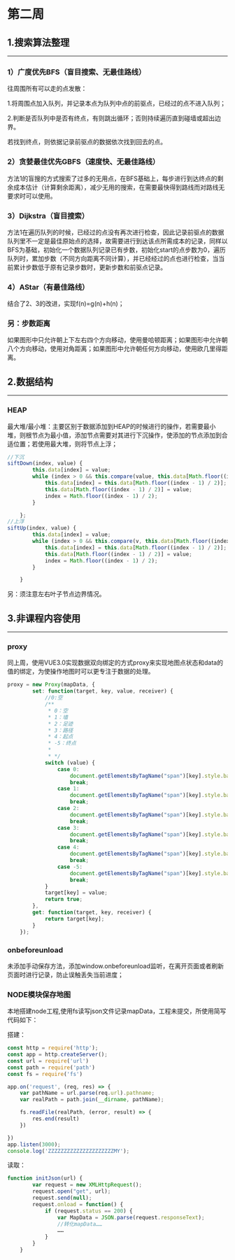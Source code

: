# 第二周

## 1.搜索算法整理

------------------------------

### 1）广度优先BFS（盲目搜索、无最佳路线）

往周围所有可以走的点发散：

1.将周围点加入队列，并记录本点为队列中点的前驱点，已经过的点不进入队列；

2.判断是否队列中是否有终点，有则跳出循环；否则持续遍历直到碰墙或超出边界。

若找到终点，则依据记录前驱点的数据依次找到回去的点。

### 2）贪婪最佳优先GBFS（速度快、无最佳路线）

方法1的盲搜的方式搜索了过多的无用点，在BFS基础上，每步进行到达终点的剩余成本估计（计算剩余距离），减少无用的搜索，在需要最快得到路线而对路线无要求时可以使用。

### 3）Dijkstra（盲目搜索）

方法1在遍历队列的时候，已经过的点没有再次进行检查，因此记录前驱点的数据队列里不一定是最佳原始点的选择，故需要进行到达该点所需成本的记录，同样以BFS为基础，初始化一个数据队列记录已有步数，初始化start的点步数为0，遍历队列时，累加步数（不同方向距离不同计算），并已经经过的点也进行检查，当当前累计步数低于原有记录步数时，更新步数和前驱点记录。

### 4）AStar（有最佳路线）

结合了2、3的改进，实现f(n)=g(n)+h(n)；

<!--在完成模型进行展示时，发现计算估计距离的h(n)越小，就需要遍历更多的节点，不知此处是否可以改进。留于后续。-->

### 另：步数距离

如果图形中只允许朝上下左右四个方向移动，使用曼哈顿距离；如果图形中允许朝八个方向移动，使用对角距离；如果图形中允许朝任何方向移动，使用欧几里得距离。

## 2.数据结构

--------------------------

### HEAP

最大堆/最小堆：主要区别于数据添加到HEAP的时候进行的操作，若需要最小堆，则根节点为最小值，添加节点需要对其进行下沉操作，使添加的节点添加到合适位置；若使用最大堆，则将节点上浮；

```javascript
//下沉
siftDown(index, value) {
        this.data[index] = value;
        while (index > 0 && this.compare(value, this.data[Math.floor((index - 1) / 2)]) < 0) {
            this.data[index] = this.data[Math.floor((index - 1) / 2)];
            this.data[Math.floor((index - 1) / 2)] = value;
            index = Math.floor((index - 1) / 2);
        }

    };
//上浮
siftUp(index, value) {
        this.data[index] = value;
        while (index > 0 && this.compare(v, this.data[Math.floor((index - 1) / 2)]) > 0) {
            this.data[index] = this.data[Math.floor((index - 1) / 2)];
            this.data[Math.floor((index - 1) / 2)] = value;
            index = Math.floor((index - 1) / 2);
        }

    }
```

另：须注意左右叶子节点边界情况。

## 3.非课程内容使用

-------------------------------

### proxy

同上周，使用VUE3.0实现数据双向绑定的方式proxy来实现地图点状态和data的值的绑定，为使操作地图时可以更专注于数据的处理。

```javascript
proxy = new Proxy(mapData, {
        set: function(target, key, value, receiver) {
            //0:空
            /**
             * 0：空
             * 1：墙
             * 2：足迹
             * 3：路径
             * 4：起点
             * -5：终点
             * 
             * */
            switch (value) {
                case 0:
                    document.getElementsByTagName("span")[key].style.backgroundColor = "";
                    break;
                case 1:
                    document.getElementsByTagName("span")[key].style.backgroundColor = "#666";
                    break;
                case 2:
                    document.getElementsByTagName("span")[key].style.backgroundColor = "#24dfcf8e";
                    break;
                case 3:
                    document.getElementsByTagName("span")[key].style.backgroundColor = "#e70f0f";
                    break;
                case 4:
                    document.getElementsByTagName("span")[key].style.backgroundColor = "#13a2df";
                    break;
                case -5:
                    document.getElementsByTagName("span")[key].style.backgroundColor = "#0fe77b";
                    break;
            }
            target[key] = value;
            return true;
        },
        get: function(target, key, receiver) {
            return target[key];
        }
    });
```

### onbeforeunload

未添加手动保存方法，添加window.onbeforeunload监听，在离开页面或者刷新页面时进行记录，防止误触丢失当前进度；

### NODE模块保存地图

本地搭建node工程,使用fs读写json文件记录mapData，工程未提交，所使用简写代码如下：

搭建：

```javascript
const http = require('http');
const app = http.createServer();
const url = require('url')
const path = require('path')
const fs = require('fs')

app.on('request', (req, res) => {
    var pathName = url.parse(req.url).pathname;
    var realPath = path.join(__dirname, pathName);

    fs.readFile(realPath, (error, result) => {
        res.end(result)
    })

})
app.listen(3000);
console.log('ZZZZZZZZZZZZZZZZZZZZZMY');
```

读取：

```javascript
function initJson(url) {
        var request = new XMLHttpRequest();
        request.open("get", url);
        request.send(null);
        request.onload = function() {
            if (request.status == 200) {
                var MapData = JSON.parse(request.responseText);
                //转化mapData……
                ……
            }
        }
    }
```

